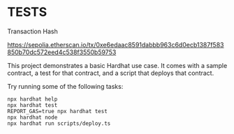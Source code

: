 # TESTS
Transaction Hash

https://sepolia.etherscan.io/tx/0xe6edaac8591dabbb963c6d0ecb1387f583850b70dc572eed4c538f3550b59753

This project demonstrates a basic Hardhat use case. It comes with a sample contract, a test for that contract, and a script that deploys that contract.

Try running some of the following tasks:

```shell
npx hardhat help
npx hardhat test
REPORT_GAS=true npx hardhat test
npx hardhat node
npx hardhat run scripts/deploy.ts
```
